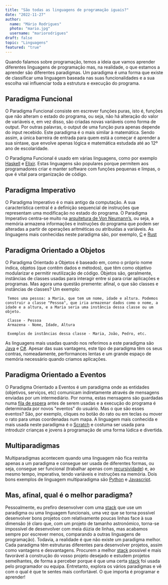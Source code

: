 ```yaml
---
title: "São todas as linguagens de programação iguais?"
date: "2022-11-27"
author:
  name: "Mário Rodrigues"
  photo: "mario.jpg"
  username: "mariorodrigues"
draft: false
topic: "Linguagens"
featured: "true"
---
```


Quando falamos sobre programação, temos a ideia que vamos aprender diferentes linguagens de programação mas, na realidade, o que estamos a aprender são diferentes paradigmas. Um paradigma é uma forma que existe de classificar uma linguagem baseada nas suas funcionalidades e a sua escolha vai influenciar toda a estrutura e execução do programa.

## Paradigma Funcional

O Paradigma Funcional consiste em escrever funções puras, isto é, funções que não alteram o estado do programa, ou seja, não há alteração do valor de variáveis e, em vez disso, são criadas novas variáveis como forma de output. Por outras palavras, o output de uma função pura apenas depende do input recebido.
Este paradigma é o mais similar à matemática. Sendo assim, a única barreira de entrada para quem está a começar é aprender a sua sintaxe, que envolve apenas lógica e matemática estudada até ao 12º ano de escolaridade.

O Paradigma Funcional é usado em várias linguagens, como por exemplo [Haskell](https://www.youtube.com/watch?v=Qa8IfEeBJqk) e [Elixir](https://www.youtube.com/watch?v=R7t7zca8SyM). Estas linguagens são populares porque permitem aos programadores criar e manter software com funções pequenas e limpas, o que é vital para organização de código.

## Paradigma Imperativo

O Paradigma Imperativo é o mais antigo da computação. A sua característica central é a definição sequencial de instruções que representam uma modificação no estado do programa. O Paradigma Imperativo centra-se muito na [arquitetura de Von Neumann’s](https://www.youtube.com/watch?v=tZ5W2LpdcEw), ou seja, a memória armazena informações e instruções do programa que podem ser alteradas a partir de operações aritméticas ou atribuídas a variáveis.
As linguagens mais conhecidas neste paradigma são, por exemplo, [C](https://www.youtube.com/watch?v=U3aXWizDbQ4) e [Rust](https://www.youtube.com/watch?v=5C_HPTJg5ek)

## Paradigma Orientado a Objetos

O Paradigma Orientado a Objetos é baseado em, como o próprio nome indica, objetos (que contêm dados e métodos), que têm como objetivo modularizar e permitir reutilização de código. Objetos são, geralmente, instâncias de classes usadas para interagir entre si para criar aplicações e programas.
Mas agora uma questão premente: afinal, o que são classes e instâncias de classes?
Um exemplo:

```
 Temos uma pessoa: a Maria, que tem um nome, idade e altura. Podemos construir a classe "Pessoa", que iria armazenar dados como o nome, a idade e a altura, e a Maria seria uma instância dessa classe ou um objeto.

 Classe - Pessoa
 Armazena - Nome, Idade, Altura

 Exemplos de instâncias dessa classe - Maria, João, Pedro, etc.
```

As linguagens mais usadas quando nos referimos a este paradigma são [Java](https://www.youtube.com/watch?v=l9AzO1FMgM8) e [C#](https://www.youtube.com/watch?v=ravLFzIguCM). Apesar das suas vantagens, este tipo de paradigma têm os seus contras, nomeadamente, performances lentas e um grande espaço de memória necessário quando criamos aplicações.

## Paradigma Orientado a Eventos

O Paradigma Orientado a Eventos é um paradigma onde as entidades (objetivos, serviços, etc) comunicam indiretamente através de mensagens enviadas por um intermediário. Por norma, estas mensagens são guardadas numa [fila de espera](https://www.youtube.com/watch?v=QCb6k2nik5k) antes de serem usadas e a execução do programa é determinada por novos "eventos" do usuário.
Mas o que são esses eventos? São, por exemplo, cliques no botão do rato ou em teclas ou mover o rato para umas coordenadas num mapa.
A linguagem mais conhecida e mais usada neste paradigma é o [Scratch](https://www.youtube.com/watch?v=B1JoK3Vgd_w) e costuma ser usada para introduzir crianças e jovens à programação de uma forma lúdica e divertida.

## Multiparadigmas

Multiparadigmas acontecem quando uma linguagem não fica restrita apenas a um paradigma e consegue ser usada de diferentes formas, ou seja, consegue ser funcional (trabalhar apenas com [recursividade](https://www.youtube.com/watch?v=NKymAD4pJZI)) e, ao mesmo tempo, imperativa, tendo variáveis e instruções na memória.
Dois bons exemplos de linguagem multiparadigma são [Python](https://www.youtube.com/watch?v=x7X9w_GIm1s) e [Javascript](https://www.youtube.com/watch?v=DHjqpvDnNGE).

## Mas, afinal, qual é o melhor paradigma?

Pessoalmente, eu prefiro desenvolver com uma [stack](https://blog.betrybe.com/tecnologia/stack-tecnologico/) que use um paradigma ou uma linguagem funcionais, uma vez que se torna possível desenvolver bons projetos com relativamente poucas linhas face à sua dimensão (é claro que, com um projeto de tamanho astronómico, torna-se impossível de desenvolver com meia dúzia de linhas, mas acabamos sempre por escrever menos, comparando a outras linguagens de programação).
Todavia, a realidade é que não existe um paradigma melhor. Cada paradigma têm estruturas diferentes para desenvolver projetos, assim como vantagens e desvantagens. Procurem a melhor [stack](https://blog.betrybe.com/tecnologia/stack-tecnologico/) possível e mais favorável à construção do vosso projeto desejado e estudem projetos semelhantes, de forma a perceber porque é que uma certa [stack](https://blog.betrybe.com/tecnologia/stack-tecnologico/) foi usada pelo programador ou equipa.
Entretanto, explora os vários paradigmas e vê com o qual é que te sentes mais confortável. O que importa é programar e aprender!
